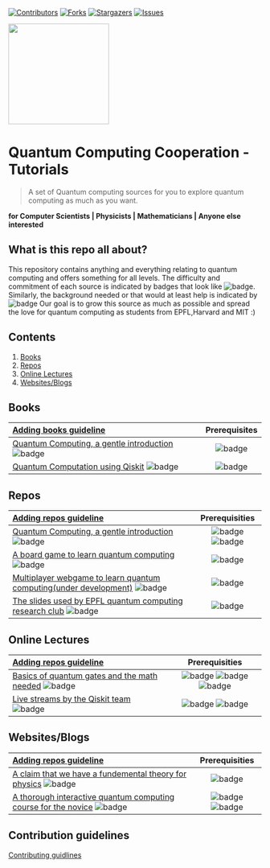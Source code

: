 [![Contributors][contributors-shield]][contributors-url]
[![Forks][forks-shield]][forks-url]
[![Stargazers][stars-shield]][stars-url]
[![Issues][issues-shield]][issues-url]



 <img src="src/logos/QCC.logo.png" align="middle" width="200"> 
                                    


# Quantum Computing Cooperation - Tutorials
> A set of Quantum computing sources for you to explore quantum computing as much as you want.

**for Computer Scientists | Physicists | Mathematicians | Anyone else interested**


## What is this repo all about?
This repository contains anything and everything relating to quantum computing and offers something for all levels. The difficulty and commitment of each source is indicated by badges that look like ![badge](https://img.shields.io/badge/20_Hours_-Difficult-black.svg). Similarly, the background needed or that would at least help is indicated by ![badge](https://img.shields.io/badge/Math101-gray.svg) Our goal is to grow this source as much as possible and spread the love for quantum computing as students from EPFL,Harvard and MIT :) 


## Contents
1. [Books](#books)
2. [Repos](#repos)
3. [Online Lectures](#onlineLectures)
4. [Websites/Blogs](#websites)



<a name="books"></a>
## Books

|  [Adding books guideline](#guide) |  Prerequisites |
| :---         |   :---: |
|   [Quantum Computing, a gentle introduction](http://mmrc.amss.cas.cn/tlb/201702/W020170224608150244118.pdf) ![badge](https://img.shields.io/badge/6_Hours_-Beginner-green.svg) | ![badge](https://img.shields.io/badge/LinearAlgebra-gray.svg)  |
|  [Quantum Computation using Qiskit](https://qiskit.org/textbook/preface.html) ![badge](https://img.shields.io/badge/4_Hours_-Beginner-green.svg)  |  ![badge](https://img.shields.io/badge/LinearAlgebra-gray.svg)    |

<a name="repos"></a>
## Repos
| [Adding repos guideline](#guide) | Prerequisities |
| :---         |    :---: |
| [Quantum Computing, a gentle introduction](https://github.com/qosf/qml-mooc) ![badge](https://img.shields.io/badge/3_Hours_-Intermediate-red.svg)| ![badge](https://img.shields.io/badge/LinearAlgebra-gray.svg) ![badge](https://img.shields.io/badge/MachineLearning-gray.svg)| 
| [A board game to learn quantum computing](https://github.com/Entanglion/entanglion) ![badge](https://img.shields.io/badge/2_Hours_-Beginner-green.svg)| ![badge](https://img.shields.io/badge/PopularScienceLevelQuantumComputing-gray.svg) |
| [Multiplayer webgame to learn quantum computing(under development)](https://github.com/epfl-qca/entanglion) ![badge](https://img.shields.io/badge/2_Hours_-Beginner-green.svg)| ![badge](https://img.shields.io/badge/PopularScienceLevelQuantumComputing-gray.svg) |
| [The slides used by EPFL quantum computing research club](https://drive.google.com/open?id=1jlWLwve9aKnMeIsnT5OoHkDYUY7DM6Oh) ![badge](https://img.shields.io/badge/2_Hours_-AllLevels-gray.svg)| ![badge](https://img.shields.io/badge/Love_for_quantum-gray.svg) |




<a name="onlineLectures"></a>
## Online Lectures
| [Adding repos guideline](#guide) | Prerequisities |
| :---         |    :---: |
| [Basics of quantum gates and the math needed](https://github.com/qosf/qml-mooc) ![badge](https://img.shields.io/badge/3_Hours_-Beginner-green.svg)| ![badge](https://img.shields.io/badge/LinearAlgebra-gray.svg) ![badge](https://img.shields.io/badge/BooleanLogic-gray.svg) ![badge](https://img.shields.io/badge/ClassicalLogicGates-gray.svg)  |
| [Live streams by the Qiskit team](https://github.com/qosf/qml-mooc) ![badge](https://img.shields.io/badge/2_Hours_-Intermediate-red.svg)| ![badge](https://img.shields.io/badge/LinearAlgebra-gray.svg) ![badge](https://img.shields.io/badge/Familiarity_with_quantum_programming-gray.svg)  |



<a name="websites"></a>
## Websites/Blogs 
| [Adding repos guideline](#guide) | Prerequisities |
| :---         |    :---: |
| [A claim that we have a fundemental theory for physics](https://writings.stephenwolfram.com/2020/04/finally-we-may-have-a-path-to-the-fundamental-theory-of-physics-and-its-beautiful/) ![badge](https://img.shields.io/badge/3_Hours_-Beginner-green.svg)| ![badge](https://img.shields.io/badge/A_taste_for_physics-yellow.svg) |
| [A thorough interactive quantum computing course for the novice](https://quantum.country/qcvc) ![badge](https://img.shields.io/badge/3_Hours_-Beginner-green.svg)| ![badge](https://img.shields.io/badge/Linear_algebra-gray.svg) ![badge](https://img.shields.io/badge/Complex_numbers-gray.svg) |










<a name="guide"></a>
## Contribution guidelines
[Contributing guidlines](https://github.com/Quantum-Computing-Cooperation/Tutorials/blob/master/CONTRIBUTING.md)






<!-- MARKDOWN LINKS & IMAGES -->
<!-- https://www.markdownguide.org/basic-syntax/#reference-style-links -->
[contributors-shield]: https://img.shields.io/github/contributors/Quantum-Computing-Cooperation/Tutorials.svg?style=flat-square
[contributors-url]: https://github.com/Quantum-Computing-Cooperation/Tutorials/graphs/contributors
[forks-shield]: https://img.shields.io/github/forks/Quantum-Computing-Cooperation/Tutorials.svg?style=flat-square
[forks-url]: https://github.com/Quantum-Computing-Cooperation/Tutorials/network/members
[issues-shield]: https://img.shields.io/github/issues/Quantum-Computing-Cooperation/Tutorials.svg?style=flat-square
[stars-shield]: https://img.shields.io/github/stars/Quantum-Computing-Cooperation/Tutorials.svg?style=flat-square
[stars-url]: https://github.com/Quantum-Computing-Cooperation/Tutorials/stargazers
[issues-url]: https://github.com/Quantum-Computing-Cooperation/Tutorials/issues
[license-shield]: https://img.shields.io/github/license/Quantum-Computing-Cooperation/Tutorials.svg?style=flat-square
[licence-url]: https://github.com/Quantum-Computing-Cooperation/Tutorials/blob/master/LICENSE

